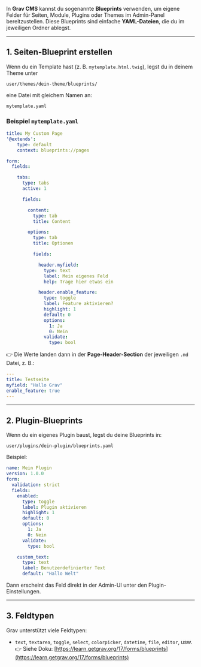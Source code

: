 In **Grav CMS** kannst du sogenannte **Blueprints** verwenden, um eigene Felder für Seiten, Module, Plugins oder Themes im Admin-Panel bereitzustellen.
Diese Blueprints sind einfache **YAML-Dateien**, die du im jeweiligen Ordner ablegst.

---

## 1. Seiten-Blueprint erstellen

Wenn du ein Template hast (z. B. `mytemplate.html.twig`), legst du in deinem Theme unter

```
user/themes/dein-theme/blueprints/
```

eine Datei mit gleichem Namen an:

```
mytemplate.yaml
```

### Beispiel `mytemplate.yaml`

```yaml
title: My Custom Page
'@extends':
    type: default
    context: blueprints://pages

form:
  fields:

    tabs:
      type: tabs
      active: 1

      fields:

        content:
          type: tab
          title: Content

        options:
          type: tab
          title: Optionen

          fields:

            header.myfield:
              type: text
              label: Mein eigenes Feld
              help: Trage hier etwas ein

            header.enable_feature:
              type: toggle
              label: Feature aktivieren?
              highlight: 1
              default: 0
              options:
                1: Ja
                0: Nein
              validate:
                type: bool
```

👉 Die Werte landen dann in der **Page-Header-Section** der jeweiligen `.md` Datei, z. B.:

```yaml
---
title: Testseite
myfield: "Hallo Grav"
enable_feature: true
---
```

---

## 2. Plugin-Blueprints

Wenn du ein eigenes Plugin baust, legst du deine Blueprints in:

```
user/plugins/dein-plugin/blueprints.yaml
```

Beispiel:

```yaml
name: Mein Plugin
version: 1.0.0
form:
  validation: strict
  fields:
    enabled:
      type: toggle
      label: Plugin aktivieren
      highlight: 1
      default: 0
      options:
        1: Ja
        0: Nein
      validate:
        type: bool

    custom_text:
      type: text
      label: Benutzerdefinierter Text
      default: "Hallo Welt"
```

Dann erscheint das Feld direkt in der Admin-UI unter den Plugin-Einstellungen.

---

## 3. Feldtypen

Grav unterstützt viele Feldtypen:

* `text`, `textarea`, `toggle`, `select`, `colorpicker`, `datetime`, `file`, `editor`, usw.
  👉 Siehe Doku: [https://learn.getgrav.org/17/forms/blueprints](https://learn.getgrav.org/17/forms/blueprints)